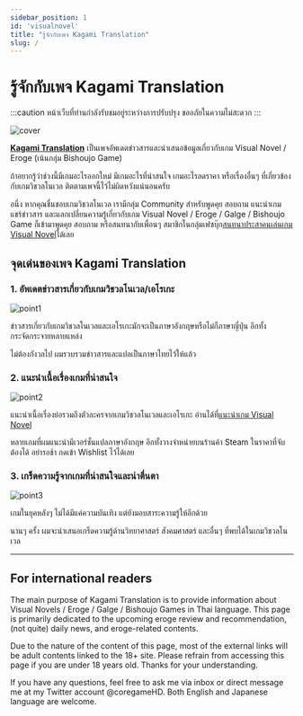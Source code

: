 ```yaml
---
sidebar_position: 1
id: 'visualnovel'
title: "รู้จักกับเพจ Kagami Translation"
slug: /
---
```


# รู้จักกับเพจ Kagami Translation

:::caution
หน้าเว็บที่ท่านกำลังรับชมอยู่ระหว่างการปรับปรุง ขออภัยในความไม่สะดวก
:::

![cover](https://scontent.fbkk12-2.fna.fbcdn.net/v/t1.6435-9/240901458_4512001478839387_4684224502318004267_n.jpg?_nc_cat=104&ccb=1-5&_nc_sid=e3f864&_nc_ohc=MTNqnqmmjXoAX-5lo1V&tn=DAv3iZ4Fygg15L1M&_nc_ht=scontent.fbkk12-2.fna&oh=275566b648e3886cd5339f65761eae2b&oe=616BDE38)

**[Kagami Translation](https://www.facebook.com/kagamitranslation)** เป็นเพจอัพเดตข่าวสารและนำเสนอข้อมูลเกี่ยวกับเกม Visual Novel / Eroge (เน้นกลุ่ม Bishoujo Game)

ถ้าอยากรู้ว่าช่วงนี้มีเกมอะไรออกใหม่ มีเกมอะไรที่น่าสนใจ เกมอะไรลดราคา หรือเรื่องอื่นๆ ที่เกี่ยวข้องกับเกมวิชวลโนเวล ติดตามเพจนี้ไว้ไม่ผิดหวังแน่นอนครับ

อนึ่ง หากคุณชื่นชอบเกมวิชวลโนเวล เรามีกลุ่ม Community สำหรับพูดคุย สอบถาม แนะนำเกม แชร์ข่าวสาร และแลกเปลี่ยนความรู้เกี่ยวกับเกม Visual Novel / Eroge / Galge / Bishoujo Game ก็เข้ามาพูดคุย สอบถาม หรือสนทนากับเพื่อนๆ สมาชิกในกลุ่มเฟซบุ๊ก[สนทนาประสาคนเล่นเกม Visual Novel](https://www.facebook.com/groups/VisualNovelDiscussionTH)ได้เลย

## จุดเด่นของเพจ Kagami Translation

### 1. อัพเดตข่าวสารเกี่ยวกับเกมวิชวลโนเวล/เอโรเกะ

![point1](https://res.cloudinary.com/kagamiweb/image/upload/v1632925557/mainpage/translation-point1.jpg)

ข่าวสารเกี่ยวกับเกมวิชวลโนเวลและเอโรเกะมักจะเป็นภาษาอังกฤษหรือไม่ก็ภาษาญี่ปุ่น อีกทั้งกระจัดกระจายหลายแหล่ง

ไม่ต้องกังวลไป ผมรวบรวมข่าวสารและแปลเป็นภาษาไทยไว้ให้แล้ว

### 2. แนะนำเนื้อเรื่องเกมที่น่าสนใจ

![point2](https://res.cloudinary.com/kagamiweb/image/upload/v1632925557/mainpage/translation-point2.jpg)

แนะนำเนื้อเรื่องย่อรวมถึงตัวละครจากเกมวิชวลโนเวลและเอโรเกะ อ่านได้ที่[แนะนำเกม Visual Novel](/visualnovel/preview)

หลายเกมที่ผมแนะนำมีเวอร์ชั่นแปลภาษาอังกฤษ อีกทั้งวางจำหน่ายบนร้านค้า Steam ในราคาที่จับต้องได้ อย่ารอช้า กดเข้า Wishlist ไว้ได้เลย

### 3. เกร็ดความรู้จากเกมที่น่าสนใจและน่าตื่นตา

![point3](https://res.cloudinary.com/kagamiweb/image/upload/v1632925557/mainpage/translation-point3.jpg)

เกมในยุคหลังๆ ไม่ได้มีแค่ความบันเทิง แต่ยังมอบสาระความรู้ให้อีกด้วย

นานๆ ครั้ง ผมจะนำเสนอเกร็ดความรู้ด้านวิทยาศาสตร์ สังคมศาสตร์ และอื่นๆ ที่พบได้ในเกมวิชวลโนเวล

---

## For international readers

The main purpose of Kagami Translation is to provide information about Visual Novels / Eroge / Galge / Bishoujo Games in Thai language. This page is primarily dedicated to the upcoming eroge review and recommendation, (not quite) daily news, and eroge-related contents.

Due to the nature of the content of this page, most of the external links will be adult contents linked to the 18+ site. Please refrain from accessing this page if you are under 18 years old. Thanks for your understanding.

If you have any questions, feel free to ask me via inbox or direct message me at my Twitter account @coregameHD. Both English and Japanese language are welcome.